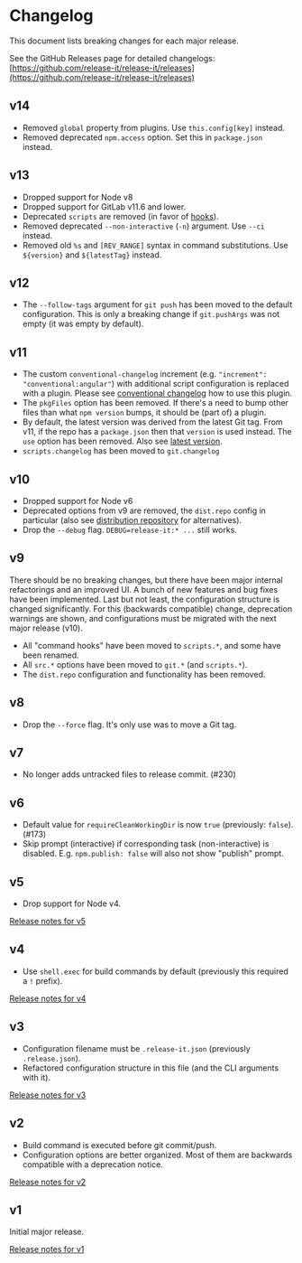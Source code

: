 # Changelog

This document lists breaking changes for each major release.

See the GitHub Releases page for detailed changelogs:
[https://github.com/release-it/release-it/releases](https://github.com/release-it/release-it/releases)

## v14

- Removed `global` property from plugins. Use `this.config[key]` instead.
- Removed deprecated `npm.access` option. Set this in `package.json` instead.

## v13

- Dropped support for Node v8
- Dropped support for GitLab v11.6 and lower.
- Deprecated `scripts` are removed (in favor of [hooks](https://github.com/release-it/release-it#hooks)).
- Removed deprecated `--non-interactive` (`-n`) argument. Use `--ci` instead.
- Removed old `%s` and `[REV_RANGE]` syntax in command substitutions. Use `${version}` and `${latestTag}` instead.

## v12

- The `--follow-tags` argument for `git push` has been moved to the default configuration. This is only a breaking
  change if `git.pushArgs` was not empty (it was empty by default).

## v11

- The custom `conventional-changelog` increment (e.g. `"increment": "conventional:angular"`) with additional script
  configuration is replaced with a plugin. Please see
  [conventional changelog](https://github.com/release-it/release-it/blob/master/docs/changelog.md#conventional-changelog)
  how to use this plugin.
- The `pkgFiles` option has been removed. If there's a need to bump other files than what `npm version` bumps, it should
  be (part of) a plugin.
- By default, the latest version was derived from the latest Git tag. From v11, if the repo has a `package.json` then
  that `version` is used instead. The `use` option has been removed. Also see
  [latest version](https://github.com/release-it/release-it#latest-version).
- `scripts.changelog` has been moved to `git.changelog`

## v10

- Dropped support for Node v6
- Deprecated options from v9 are removed, the `dist.repo` config in particular (also see
  [distribution repository](https://github.com/release-it/release-it/blob/master/docs/recipes/distribution-repo.md) for
  alternatives).
- Drop the `--debug` flag. `DEBUG=release-it:* ...` still works.

## v9

There should be no breaking changes, but there have been major internal refactorings and an improved UI. A bunch of new
features and bug fixes have been implemented. Last but not least, the configuration structure is changed significantly.
For this (backwards compatible) change, deprecation warnings are shown, and configurations must be migrated with the
next major release (v10).

- All "command hooks" have been moved to `scripts.*`, and some have been renamed.
- All `src.*` options have been moved to `git.*` (and `scripts.*`).
- The `dist.repo` configuration and functionality has been removed.

## v8

- Drop the `--force` flag. It's only use was to move a Git tag.

## v7

- No longer adds untracked files to release commit. (#230)

## v6

- Default value for `requireCleanWorkingDir` is now `true` (previously: `false`). (#173)
- Skip prompt (interactive) if corresponding task (non-interactive) is disabled. E.g. `npm.publish: false` will also not
  show "publish" prompt.

## v5

- Drop support for Node v4.

[Release notes for v5](https://github.com/release-it/release-it/releases/tag/5.0.0-beta.0)

## v4

- Use `shell.exec` for build commands by default (previously this required a `!` prefix).

[Release notes for v4](https://github.com/release-it/release-it/releases/tag/4.0.0-rc.0)

## v3

- Configuration filename must be `.release-it.json` (previously `.release.json`).
- Refactored configuration structure in this file (and the CLI arguments with it).

[Release notes for v3](https://github.com/release-it/release-it/releases/tag/3.0.0)

## v2

- Build command is executed before git commit/push.
- Configuration options are better organized. Most of them are backwards compatible with a deprecation notice.

[Release notes for v2](https://github.com/release-it/release-it/releases/tag/2.0.0)

## v1

Initial major release.

[Release notes for v1](https://github.com/release-it/release-it/releases/tag/1.0.0)
